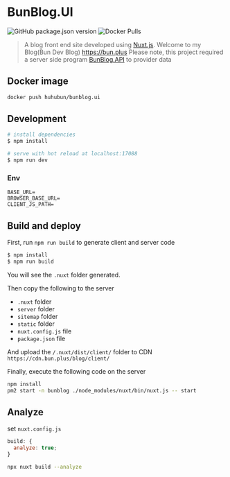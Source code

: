 # BunBlog.UI

![GitHub package.json version](https://img.shields.io/github/package-json/v/huhubun/BunBlog.UI)
![Docker Pulls](https://img.shields.io/docker/pulls/huhubun/bunblog.ui)

> A blog front end site developed using [Nuxt.js](https://nuxtjs.org). Welcome to my Blog(Bun Dev Blog) https://bun.plus
> Please note, this project required a server side program [BunBlog.API](https://github.com/huhubun/BunBlog.API)  to provider data

## Docker image

```bash
docker push huhubun/bunblog.ui
```

## Development

```bash
# install dependencies
$ npm install

# serve with hot reload at localhost:17088
$ npm run dev
```

### Env

```
BASE_URL=
BROWSER_BASE_URL=
CLIENT_JS_PATH=
```

## Build and deploy

First, run `npm run build` to generate client and server code

```bash
$ npm install
$ npm run build
```

You will see the `.nuxt` folder generated.

Then copy the following to the server

- `.nuxt` folder
- `server` folder
- `sitemap` folder
- `static` folder
- `nuxt.config.js` file
- `package.json` file

And upload the `/.nuxt/dist/client/` folder to CDN `https://cdn.bun.plus/blog/client/`

Finally, execute the following code on the server

```bash
npm install
pm2 start -n bunblog ./node_modules/nuxt/bin/nuxt.js -- start
```

## Analyze

set `nuxt.config.js`

```javascript
build: {
  analyze: true;
}
```

```bash
npx nuxt build --analyze
```
